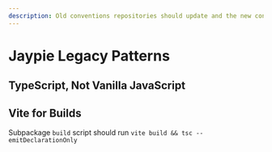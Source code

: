 ```yaml
---
description: Old conventions repositories should update and the new conventions they should follow
---
```


# Jaypie Legacy Patterns

## TypeScript, Not Vanilla JavaScript

## Vite for Builds

Subpackage `build` script should run `vite build && tsc --emitDeclarationOnly`